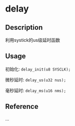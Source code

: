 # delay
## Description
利用systick的us级延时函数
## Usage
初始化: `delay_init(u8 SYSCLK);`

微秒延时: `delay_us(u32 nus);`

毫秒延时: `delay_ms(u16 nms);`

## Reference
...